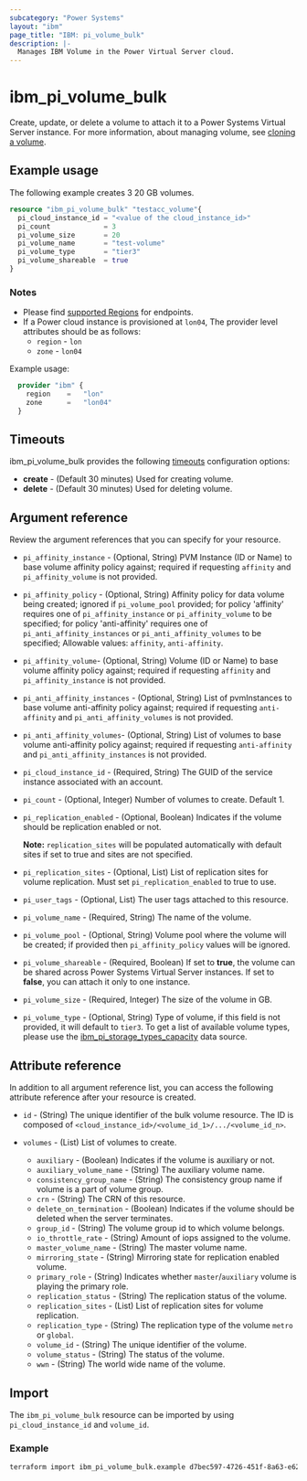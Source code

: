 ```yaml
---
subcategory: "Power Systems"
layout: "ibm"
page_title: "IBM: pi_volume_bulk"
description: |-
  Manages IBM Volume in the Power Virtual Server cloud.
---
```


# ibm_pi_volume_bulk

Create, update, or delete a volume to attach it to a Power Systems Virtual Server instance. For more information, about managing volume, see [cloning a volume](https://cloud.ibm.com/docs/power-iaas?topic=power-iaas-snapshots-cloning).

## Example usage

The following example creates 3 20 GB volumes.

```terraform
resource "ibm_pi_volume_bulk" "testacc_volume"{
  pi_cloud_instance_id = "<value of the cloud_instance_id>"
  pi_count             = 3
  pi_volume_size       = 20
  pi_volume_name       = "test-volume"
  pi_volume_type       = "tier3"
  pi_volume_shareable  = true
}
```

### Notes

- Please find [supported Regions](https://cloud.ibm.com/apidocs/power-cloud#endpoint) for endpoints.
- If a Power cloud instance is provisioned at `lon04`, The provider level attributes should be as follows:
  - `region` - `lon`
  - `zone` - `lon04`

Example usage:

  ```terraform
    provider "ibm" {
      region    =   "lon"
      zone      =   "lon04"
    }
  ```
  
## Timeouts

ibm_pi_volume_bulk provides the following [timeouts](https://www.terraform.io/docs/language/resources/syntax.html) configuration options:

- **create** - (Default 30 minutes) Used for creating volume.
- **delete** - (Default 30 minutes) Used for deleting volume.

## Argument reference

Review the argument references that you can specify for your resource.

- `pi_affinity_instance` - (Optional, String) PVM Instance (ID or Name) to base volume affinity policy against; required if requesting `affinity` and `pi_affinity_volume` is not provided.
- `pi_affinity_policy` - (Optional, String) Affinity policy for data volume being created; ignored if `pi_volume_pool` provided; for policy 'affinity' requires one of `pi_affinity_instance` or `pi_affinity_volume` to be specified; for policy 'anti-affinity' requires one of `pi_anti_affinity_instances` or `pi_anti_affinity_volumes` to be specified; Allowable values: `affinity`, `anti-affinity`.
- `pi_affinity_volume`- (Optional, String) Volume (ID or Name) to base volume affinity policy against; required if requesting `affinity` and `pi_affinity_instance` is not provided.
- `pi_anti_affinity_instances` - (Optional, String) List of pvmInstances to base volume anti-affinity policy against; required if requesting `anti-affinity` and `pi_anti_affinity_volumes` is not provided.
- `pi_anti_affinity_volumes`- (Optional, String) List of volumes to base volume anti-affinity policy against; required if requesting `anti-affinity` and `pi_anti_affinity_instances` is not provided.
- `pi_cloud_instance_id` - (Required, String) The GUID of the service instance associated with an account.
- `pi_count` - (Optional, Integer) Number of volumes to create. Default 1.
- `pi_replication_enabled` - (Optional, Boolean) Indicates if the volume should be replication enabled or not.

  **Note:** `replication_sites` will be populated automatically with default sites if set to true and sites are not specified.

- `pi_replication_sites` - (Optional, List) List of replication sites for volume replication. Must set `pi_replication_enabled` to true to use.
- `pi_user_tags` - (Optional, List) The user tags attached to this resource.
- `pi_volume_name` - (Required, String) The name of the volume.
- `pi_volume_pool` - (Optional, String) Volume pool where the volume will be created; if provided then `pi_affinity_policy` values will be ignored.
- `pi_volume_shareable` - (Required, Boolean) If set to **true**, the volume can be shared across Power Systems Virtual Server instances. If set to **false**, you can attach it only to one instance.
- `pi_volume_size`  - (Required, Integer) The size of the volume in GB.
- `pi_volume_type` - (Optional, String) Type of volume, if this field is not provided, it will default to `tier3`. To get a list of available volume types, please use the [ibm_pi_storage_types_capacity](https://registry.terraform.io/providers/IBM-Cloud/ibm/latest/docs/data-sources/pi_storage_types_capacity) data source.

## Attribute reference

In addition to all argument reference list, you can access the following attribute reference after your resource is created.

- `id` - (String) The unique identifier of the bulk volume resource. The ID is composed of `<cloud_instance_id>/<volume_id_1>/.../<volume_id_n>`.
- `volumes` - (List) List of volumes to create.

  - `auxiliary` - (Boolean) Indicates if the volume is auxiliary or not.
  - `auxiliary_volume_name` - (String) The auxiliary volume name.
  - `consistency_group_name` - (String) The consistency group name if volume is a part of volume group.
  - `crn` - (String) The CRN of this resource.
  - `delete_on_termination` - (Boolean) Indicates if the volume should be deleted when the server terminates.
  - `group_id` - (String) The volume group id to which volume belongs.
  - `io_throttle_rate` - (String) Amount of iops assigned to the volume.
  - `master_volume_name` - (String) The master volume name.
  - `mirroring_state` - (String) Mirroring state for replication enabled volume.
  - `primary_role` - (String) Indicates whether `master`/`auxiliary` volume is playing the primary role.
  - `replication_status` - (String) The replication status of the volume.
  - `replication_sites` - (List) List of replication sites for volume replication.
  - `replication_type` - (String) The replication type of the volume `metro` or `global`.
  - `volume_id` - (String) The unique identifier of the volume.
  - `volume_status` - (String) The status of the volume.
  - `wwn` - (String) The world wide name of the volume.

## Import

The `ibm_pi_volume_bulk` resource can be imported by using `pi_cloud_instance_id` and `volume_id`.

### Example

```bash
terraform import ibm_pi_volume_bulk.example d7bec597-4726-451f-8a63-e62e6f19c32c/cea6651a-bc0a-4438-9f8a-a0770bbf3ebb
```

